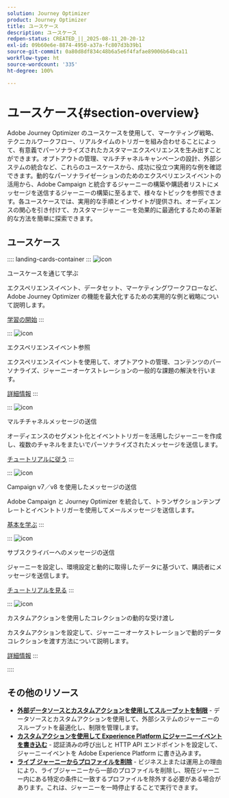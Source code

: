 ```yaml
---
solution: Journey Optimizer
product: Journey Optimizer
title: ユースケース
description: ユースケース
redpen-status: CREATED_||_2025-08-11_20-20-12
exl-id: 09b60e6e-8874-4950-a37a-fc807d3b39b1
source-git-commit: 0a80d8df834c48b6a5e6f4fafae89006b64bca11
workflow-type: ht
source-wordcount: '335'
ht-degree: 100%

---
```


# ユースケース{#section-overview}

Adobe Journey Optimizer のユースケースを使用して、マーケティング戦略、テクニカルワークフロー、リアルタイムのトリガーを組み合わせることによって、有意義でパーソナライズされたカスタマーエクスペリエンスを生み出すことができます。オプトアウトの管理、マルチチャネルキャンペーンの設計、外部システムの統合など、これらのユースケースから、成功に役立つ実用的な例を確認できます。動的なパーソナライゼーションのためのエクスペリエンスイベントの活用から、Adobe Campaign と統合するジャーニーの構築や購読者リストにメッセージを送信するジャーニーの構築に至るまで、様々なトピックを参照できます。各ユースケースでは、実用的な手順とインサイトが提供され、オーディエンスの関心を引き付けて、カスタマージャーニーを効果的に最適化するための革新的な方法を簡単に探索できます。

## ユースケース

:::: landing-cards-container
:::
![icon](https://cdn.experienceleague.adobe.com/icons/book.svg)

ユースケースを通じて学ぶ

エクスペリエンスイベント、データセット、マーケティングワークフローなど、Adobe Journey Optimizer の機能を最大化するための実用的な例と戦略について説明します。

[学習の開始](../using/building-journeys/jo-use-cases.md)
:::

:::
![icon](https://cdn.experienceleague.adobe.com/icons/list-check.svg)

エクスペリエンスイベント参照

エクスペリエンスイベントを使用して、オプトアウトの管理、コンテンツのパーソナライズ、ジャーニーオーケストレーションの一般的な課題の解決を行います。

[詳細情報](../using/building-journeys/exp-event-lookup.md)
:::

:::
![icon](https://cdn.experienceleague.adobe.com/icons/circle-play.svg)

マルチチャネルメッセージの送信

オーディエンスのセグメント化とイベントトリガーを活用したジャーニーを作成し、複数のチャネルをまたいでパーソナライズされたメッセージを送信します。

[チュートリアルに従う](../using/building-journeys/journeys-uc.md)
:::

:::
![icon](https://cdn.experienceleague.adobe.com/icons/puzzle-piece.svg)

Campaign v7／v8 を使用したメッセージの送信

Adobe Campaign と Journey Optimizer を統合して、トランザクションテンプレートとイベントトリガーを使用してメールメッセージを送信します。

[基本を学ぶ](../using/building-journeys/ajo-ac.md)
:::

:::
![icon](https://cdn.experienceleague.adobe.com/icons/list-check.svg)

サブスクライバーへのメッセージの送信

ジャーニーを設定し、環境設定と動的に取得したデータに基づいて、購読者にメッセージを送信します。

[チュートリアルを見る](../using/building-journeys/message-to-subscribers-uc.md)
:::

:::
![icon](https://cdn.experienceleague.adobe.com/icons/code-branch.svg)

カスタムアクションを使用したコレクションの動的な受け渡し

カスタムアクションを設定して、ジャーニーオーケストレーションで動的データコレクションを渡す方法について説明します。

[詳細情報](../using/building-journeys/collections.md)
:::

::::


## その他のリソース

- **[外部データソースとカスタムアクションを使用してスループットを制限](../using/building-journeys/limit-throughput.md)** - データソースとカスタムアクションを使用して、外部システムのジャーニーのスループットを最適化し、制限を管理します。
- **[カスタムアクションを使用して Experience Platform にジャーニーイベントを書き込む](../using/building-journeys/custom-action-aep.md)** - 認証済みの呼び出しと HTTP API エンドポイントを設定して、ジャーニーイベントを Adobe Experience Platform に書き込みます。
- **[ライブ ジャーニーからプロファイルを削除](https://experienceleague.adobe.com/ja/docs/journey-optimizer/using/orchestrate-journeys/create-journey/journey-pause#journey-exit-criteria)** - ビジネス上または運用上の理由により、ライブジャーニーから一部のプロファイルを削除し、現在ジャーニー内にある特定の条件に一致するプロファイルを除外する必要がある場合があります。これは、ジャーニーを一時停止することで実行できます。
